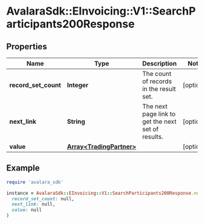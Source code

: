 # AvalaraSdk::EInvoicing::V1::SearchParticipants200Response

## Properties

| Name | Type | Description | Notes |
| ---- | ---- | ----------- | ----- |
| **record_set_count** | **Integer** | The count of records in the result set. | [optional] |
| **next_link** | **String** | The next page link to get the next set of results. | [optional] |
| **value** | [**Array&lt;TradingPartner&gt;**](TradingPartner.md) |  | [optional] |

## Example

```ruby
require 'avalara_sdk'

instance = AvalaraSdk::EInvoicing::V1::SearchParticipants200Response.new(
  record_set_count: null,
  next_link: null,
  value: null
)
```

